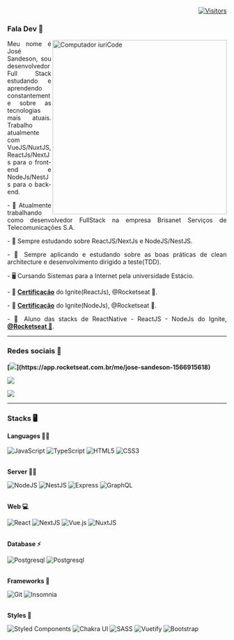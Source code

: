 <div align="right">

[![Visitors](https://komarev.com/ghpvc/?username=jose077&label=Profile%20views&color=0e75b6&style=flat)](https://github.com/jose077)

</div>

### Fala Dev 👋
<img src="https://raw.githubusercontent.com/MicaelliMedeiros/micaellimedeiros/master/image/computer-illustration.png" min-width="400px" max-width="400px" width="400px" align="right" alt="Computador iuriCode">
<p align="justify">
   Meu nome é José Sandeson, sou desenvolvedor Full Stack estudando e aprendendo constantemente sobre as tecnologias mais atuais. Trabalho atualmente com VueJS/NuxtJS, ReactJs/NextJs para o front-end e NodeJs/NestJs para o back-end. 
</p>

<p align="justify">
   - 🔭 Atualmente trabalhando como desenvolvedor FullStack na empresa Brisanet Serviços de Telecomunicações S.A.
</p>

<p align="justify">
   - 🌱 Sempre estudando sobre ReactJS/NextJs e NodeJS/NestJS.
</p>

<p align="justify">
   - 🌱 Sempre aplicando e estudando sobre as boas práticas de clean architecture e desenvolvimento dirigido a teste(TDD).
</p>

<p align="justify">
   - 🖥 Cursando Sistemas para a Internet pela universidade Estácio.
</p>




<p align="justify">
   - 🚀 <b><a href="https://app.rocketseat.com.br/certificates/6f211b6c-63f3-49e0-8c17-186f111bb4a7" target="_blank">Certificação</a></b> do Ignite(ReactJs), @Rocketseat 🚀.
</p>
<p align="justify">
   - 🚀 <b><a href="https://app.rocketseat.com.br/certificates/c1585801-dd50-4239-9362-dfb3bff12d2e" target="_blank">Certificação</a></b> do Ignite(NodeJs), @Rocketseat 🚀.
</p>



<p align="justify">
   - 🚀 Aluno das stacks de ReactNative - ReactJS - NodeJs do Ignite, <b><a href="https://rocketseat.com.br/sobre">@Rocketseat 🚀</a></b>.
</p>

---- 
### Redes sociais 🔌
<strong>
[<img src="https://img.shields.io/badge/Rocketseat-%237159c1?style=for-the-badge&logo=ghost&theme=dark" />](https://app.rocketseat.com.br/me/jose-sandeson-1566915618) 

[<img src="https://img.shields.io/badge/linkedin-%230077B5.svg?&style=for-the-badge&logo=linkedin&logoColor=white&theme=dark" />](https://www.linkedin.com/in/jos%C3%A9-sandeson-499991201) 

[<img src="https://img.shields.io/badge/Gmail-red?&style=for-the-badge&logo=Gmail&logoColor=white&theme=dark&link=mailto:josesandeson54@gmail.com">](mailto:josesandeson54@gmail.com)  
</strong>


----

### Stacks 🖥

<p align="justify">
  
<div>
  <strong> Languages 👨‍💻 </strong>
  
  <br />
  <br />

  <img alt="JavaScript" src="https://img.shields.io/badge/javascript%20-%23323330.svg?&style=for-the-badge&logo=javascript&logoColor=%23F7DF1E"/>
  <img alt="TypeScript" src="https://img.shields.io/badge/typescript%20-%23007ACC.svg?&style=for-the-badge&logo=typescript&logoColor=white"/>
  <img alt="HTML5" src="https://img.shields.io/badge/html5%20-%23E34F26.svg?&style=for-the-badge&logo=html5&logoColor=white"/>
  <img alt="CSS3" src="https://img.shields.io/badge/css3-2D63DD.svg?&style=for-the-badge&logo=css3&logoColor=white"/>

  <br />
  <br />
  
  <strong> Server 👨‍🏭 </strong>
  
  <img alt="NodeJS" src="https://img.shields.io/badge/node.js%20-%2343853D.svg?&style=for-the-badge&logo=node.js&logoColor=white"/>
  <img alt="NestJS" src="https://img.shields.io/badge/nestjs%20-%23E0234E.svg?&style=for-the-badge&logo=nestjs&logoColor=white" />
  <img alt="Express" src="https://img.shields.io/badge/express-green.svg?&style=for-the-badge&logo=express&logoColor=white"/>
  <img alt="GraphQL" src="https://img.shields.io/badge/graphql%20-E10098.svg?&style=for-the-badge&logo=graphql&logoColor=white"/>
  
  <br />
  <br />
</div>

<div>
  
  <strong> Web 💻 </strong>

  <img alt="React" src="https://img.shields.io/badge/react%20-%2320232a.svg?&style=for-the-badge&logo=react&logoColor=%2361DAFB"/>
  <img alt="NextJS" src="https://img.shields.io/badge/nextjs%20-%23000000.svg?&style=for-the-badge&logo=next.js&logoColor=white"/>
  <img alt="Vue.js" src="https://img.shields.io/badge/vuejs%20-%2335495e.svg?&style=for-the-badge&logo=vue.js&logoColor=%234FC08D"/>
  <img alt="NuxtJS" src="https://img.shields.io/badge/NuxtJS-2F495E.svg?&style=for-the-badge&logo=nuxt.js&logoColor=white"/>

  <br />
  <br />

  <strong> Database ⚡ </strong>

  <img alt="Postgresql" src="https://img.shields.io/badge/postgresql%20-blue.svg?&style=for-the-badge&logo=postgresql&logoColor=white"/>
  <img alt="Postgresql" src="https://img.shields.io/badge/mysql-%2300f.svg?style=for-the-badge&logo=mysql&logoColor=white"/>
   
  

  <br />
  <br />
</div>
  
<div>
  
  
  <strong> Frameworks 🚀 </strong>
  
  <img alt="Git" src="https://img.shields.io/badge/Git-F05032?style=for-the-badge&logo=git&logoColor=white"/>
  <img alt="Insomnia" src="https://img.shields.io/badge/Insomnia-5849be?style=for-the-badge&logo=Insomnia&logoColor=white"/>

  <br />
  <br />
  
  <strong> Styles 💄 </strong>

  <img alt="Styled Components" src="https://img.shields.io/badge/styled--components-DB7093?style=for-the-badge&logo=styled-components&logoColor=white"/>
  <img alt="Chakra UI" src="https://img.shields.io/badge/chakra%20ui-5AC9C8.svg?&style=for-the-badge&logo=chakra-ui&logoColor=white"/>
  <img alt="SASS" src="https://img.shields.io/badge/sass-E10098.svg?&style=for-the-badge&logo=sass&logoColor=white"/>
  <img alt="Vuetify" src="https://img.shields.io/badge/vuetify-1867C0.svg?&style=for-the-badge&logo=vuetify&logoColor=white"/>
  <img alt="Bootstrap" src="https://img.shields.io/badge/bootstrap-7953B3.svg?&style=for-the-badge&logo=bootstrap&logoColor=white"/>
  </p>

</div>
